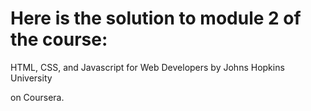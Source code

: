 # Here is the solution to module 2 of the course:

HTML, CSS, and Javascript for Web Developers
by Johns Hopkins University

on Coursera.
